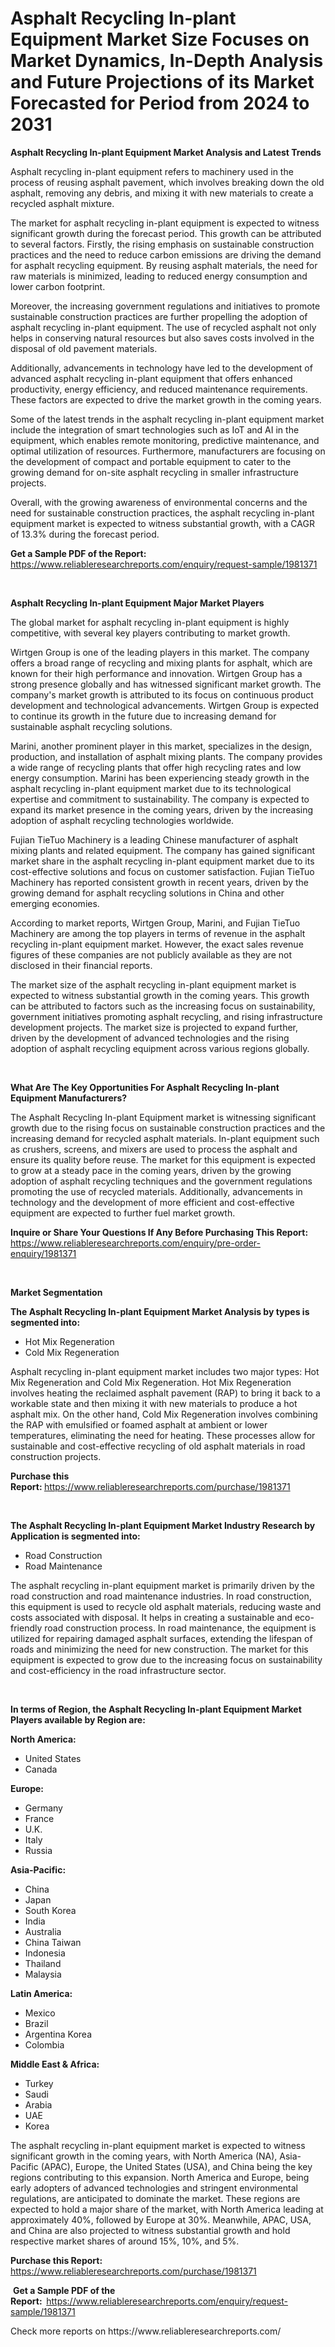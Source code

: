 <p><h1>Asphalt Recycling In-plant Equipment Market Size Focuses on Market Dynamics, In-Depth Analysis and Future Projections of its Market Forecasted for Period from 2024 to 2031</h1></p><p><strong>Asphalt Recycling In-plant Equipment Market Analysis and Latest Trends</strong></p>
<p><p>Asphalt recycling in-plant equipment refers to machinery used in the process of reusing asphalt pavement, which involves breaking down the old asphalt, removing any debris, and mixing it with new materials to create a recycled asphalt mixture.</p><p>The market for asphalt recycling in-plant equipment is expected to witness significant growth during the forecast period. This growth can be attributed to several factors. Firstly, the rising emphasis on sustainable construction practices and the need to reduce carbon emissions are driving the demand for asphalt recycling equipment. By reusing asphalt materials, the need for raw materials is minimized, leading to reduced energy consumption and lower carbon footprint.</p><p>Moreover, the increasing government regulations and initiatives to promote sustainable construction practices are further propelling the adoption of asphalt recycling in-plant equipment. The use of recycled asphalt not only helps in conserving natural resources but also saves costs involved in the disposal of old pavement materials.</p><p>Additionally, advancements in technology have led to the development of advanced asphalt recycling in-plant equipment that offers enhanced productivity, energy efficiency, and reduced maintenance requirements. These factors are expected to drive the market growth in the coming years.</p><p>Some of the latest trends in the asphalt recycling in-plant equipment market include the integration of smart technologies such as IoT and AI in the equipment, which enables remote monitoring, predictive maintenance, and optimal utilization of resources. Furthermore, manufacturers are focusing on the development of compact and portable equipment to cater to the growing demand for on-site asphalt recycling in smaller infrastructure projects.</p><p>Overall, with the growing awareness of environmental concerns and the need for sustainable construction practices, the asphalt recycling in-plant equipment market is expected to witness substantial growth, with a CAGR of 13.3% during the forecast period.</p></p>
<p><strong>Get a Sample PDF of the Report:&nbsp;</strong> <a href="https://www.reliableresearchreports.com/enquiry/request-sample/1981371">https://www.reliableresearchreports.com/enquiry/request-sample/1981371</a></p>
<p>&nbsp;</p>
<p><strong>Asphalt Recycling In-plant Equipment Major Market Players</strong></p>
<p><p>The global market for asphalt recycling in-plant equipment is highly competitive, with several key players contributing to market growth. </p><p>Wirtgen Group is one of the leading players in this market. The company offers a broad range of recycling and mixing plants for asphalt, which are known for their high performance and innovation. Wirtgen Group has a strong presence globally and has witnessed significant market growth. The company's market growth is attributed to its focus on continuous product development and technological advancements. Wirtgen Group is expected to continue its growth in the future due to increasing demand for sustainable asphalt recycling solutions. </p><p>Marini, another prominent player in this market, specializes in the design, production, and installation of asphalt mixing plants. The company provides a wide range of recycling plants that offer high recycling rates and low energy consumption. Marini has been experiencing steady growth in the asphalt recycling in-plant equipment market due to its technological expertise and commitment to sustainability. The company is expected to expand its market presence in the coming years, driven by the increasing adoption of asphalt recycling technologies worldwide.</p><p>Fujian TieTuo Machinery is a leading Chinese manufacturer of asphalt mixing plants and related equipment. The company has gained significant market share in the asphalt recycling in-plant equipment market due to its cost-effective solutions and focus on customer satisfaction. Fujian TieTuo Machinery has reported consistent growth in recent years, driven by the growing demand for asphalt recycling solutions in China and other emerging economies.</p><p>According to market reports, Wirtgen Group, Marini, and Fujian TieTuo Machinery are among the top players in terms of revenue in the asphalt recycling in-plant equipment market. However, the exact sales revenue figures of these companies are not publicly available as they are not disclosed in their financial reports.</p><p>The market size of the asphalt recycling in-plant equipment market is expected to witness substantial growth in the coming years. This growth can be attributed to factors such as the increasing focus on sustainability, government initiatives promoting asphalt recycling, and rising infrastructure development projects. The market size is projected to expand further, driven by the development of advanced technologies and the rising adoption of asphalt recycling equipment across various regions globally.</p></p>
<p>&nbsp;</p>
<p><strong>What Are The Key Opportunities For Asphalt Recycling In-plant Equipment Manufacturers?</strong></p>
<p><p>The Asphalt Recycling In-plant Equipment market is witnessing significant growth due to the rising focus on sustainable construction practices and the increasing demand for recycled asphalt materials. In-plant equipment such as crushers, screens, and mixers are used to process the asphalt and ensure its quality before reuse. The market for this equipment is expected to grow at a steady pace in the coming years, driven by the growing adoption of asphalt recycling techniques and the government regulations promoting the use of recycled materials. Additionally, advancements in technology and the development of more efficient and cost-effective equipment are expected to further fuel market growth.</p></p>
<p><strong>Inquire or Share Your Questions If Any Before Purchasing This Report:</strong> <a href="https://www.reliableresearchreports.com/enquiry/pre-order-enquiry/1981371">https://www.reliableresearchreports.com/enquiry/pre-order-enquiry/1981371</a></p>
<p>&nbsp;</p>
<p><strong>Market Segmentation</strong></p>
<p><strong>The Asphalt Recycling In-plant Equipment Market Analysis by types is segmented into:</strong></p>
<p><ul><li>Hot Mix Regeneration</li><li>Cold Mix Regeneration</li></ul></p>
<p><p>Asphalt recycling in-plant equipment market includes two major types: Hot Mix Regeneration and Cold Mix Regeneration. Hot Mix Regeneration involves heating the reclaimed asphalt pavement (RAP) to bring it back to a workable state and then mixing it with new materials to produce a hot asphalt mix. On the other hand, Cold Mix Regeneration involves combining the RAP with emulsified or foamed asphalt at ambient or lower temperatures, eliminating the need for heating. These processes allow for sustainable and cost-effective recycling of old asphalt materials in road construction projects.</p></p>
<p><strong>Purchase this Report:&nbsp;</strong><a href="https://www.reliableresearchreports.com/purchase/1981371">https://www.reliableresearchreports.com/purchase/1981371</a></p>
<p>&nbsp;</p>
<p><strong>The Asphalt Recycling In-plant Equipment Market Industry Research by Application is segmented into:</strong></p>
<p><ul><li>Road Construction</li><li>Road Maintenance</li></ul></p>
<p><p>The asphalt recycling in-plant equipment market is primarily driven by the road construction and road maintenance industries. In road construction, this equipment is used to recycle old asphalt materials, reducing waste and costs associated with disposal. It helps in creating a sustainable and eco-friendly road construction process. In road maintenance, the equipment is utilized for repairing damaged asphalt surfaces, extending the lifespan of roads and minimizing the need for new construction. The market for this equipment is expected to grow due to the increasing focus on sustainability and cost-efficiency in the road infrastructure sector.</p></p>
<p>&nbsp;</p>
<p><strong>In terms of Region, the Asphalt Recycling In-plant Equipment Market Players available by Region are:</strong></p>
<p>
    <p> <strong> North America: </strong>
        <ul>
            <li>United States</li>
            <li>Canada</li>
        </ul>
        </p> 
    <p> <strong> Europe: </strong>
        <ul>
            <li>Germany</li>
            <li>France</li>
            <li>U.K.</li>
            <li>Italy</li>
            <li>Russia</li>
        </ul>
        </p> 
    <p> <strong> Asia-Pacific: </strong>
        <ul>
            <li>China</li>
            <li>Japan</li>
            <li>South Korea</li>
            <li>India</li>
            <li>Australia</li>
            <li>China Taiwan</li>
            <li>Indonesia</li>
            <li>Thailand</li>
            <li>Malaysia</li>
        </ul>
        </p> 
    <p> <strong> Latin America: </strong>
        <ul>
            <li>Mexico</li>
            <li>Brazil</li>
            <li>Argentina Korea</li>
            <li>Colombia</li>
        </ul>
        </p> 
    <p> <strong> Middle East & Africa: </strong>
        <ul>
            <li>Turkey</li>
            <li>Saudi</li>
            <li>Arabia</li>
            <li>UAE</li>
            <li>Korea</li>
        </ul>
    </p>
    </p>
<p><p>The asphalt recycling in-plant equipment market is expected to witness significant growth in the coming years, with North America (NA), Asia-Pacific (APAC), Europe, the United States (USA), and China being the key regions contributing to this expansion. North America and Europe, being early adopters of advanced technologies and stringent environmental regulations, are anticipated to dominate the market. These regions are expected to hold a major share of the market, with North America leading at approximately 40%, followed by Europe at 30%. Meanwhile, APAC, USA, and China are also projected to witness substantial growth and hold respective market shares of around 15%, 10%, and 5%.</p></p>
<p><strong>Purchase this Report: </strong><a href="https://www.reliableresearchreports.com/purchase/1981371">https://www.reliableresearchreports.com/purchase/1981371</a></p>
<p>&nbsp;<strong>Get a Sample PDF of the Report:&nbsp;&nbsp;</strong><a href="https://www.reliableresearchreports.com/enquiry/request-sample/1981371">https://www.reliableresearchreports.com/enquiry/request-sample/1981371</a></p>
<p><strong></strong></p>
<p>Check more reports on https://www.reliableresearchreports.com/</p>
